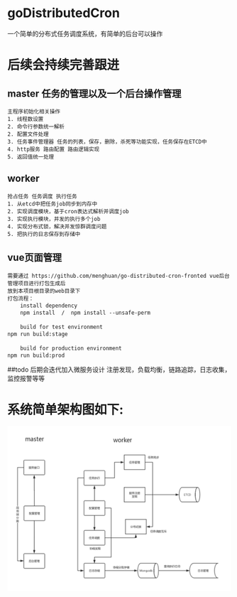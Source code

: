 # goDistributedCron
一个简单的分布式任务调度系统，有简单的后台可以操作

# 后续会持续完善跟进
  ## master  任务的管理以及一个后台操作管理
    主程序初始化相关操作
    1. 线程数设置
    2. 命令行参数统一解析
    2. 配置文件处理
    3. 任务事件管理器 任务的列表，保存，删除，杀死等功能实现，任务保存在ETCD中
    4. http服务 路由配置 路由逻辑实现
    5. 返回值统一处理

  ## worker
    抢占任务 任务调度 执行任务
    1. 从etcd中把任务job同步到内存中
    2. 实现调度模块，基于cron表达式解析并调度job
    3. 实现执行模块，并发的执行多个job
    4. 实现分布式锁，解决并发惊群调度问题
    5. 把执行的日志保存到存储中
    
  ## vue页面管理
    需要通过 https://github.com/menghuan/go-distributed-cron-fronted vue后台管理项目进行打包生成后 
    放到本项目根目录的web目录下 
    打包流程：
        install dependency
        npm install  /  npm install --unsafe-perm
	
        build for test environment
	npm run build:stage

        build for production environment
	npm run build:prod
    
    
  ##todo 后期会迭代加入微服务设计 注册发现，负载均衡，链路追踪，日志收集，监控报警等等
	
	
# 系统简单架构图如下:
   <p align="center"><img src="https://github.com/menghuan/goDistributedCron/blob/master/docs/go_cron_arch.png" width="800px"></p>
